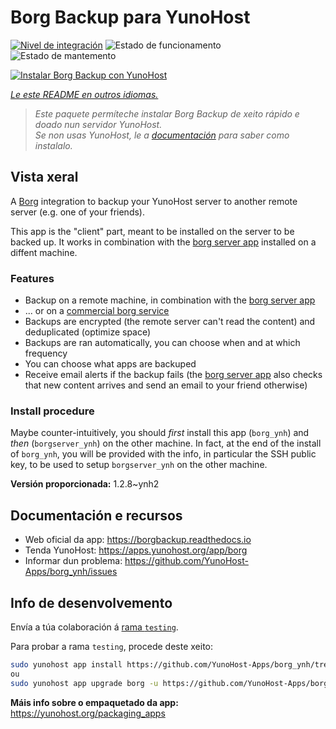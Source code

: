 <!--
NOTA: Este README foi creado automáticamente por <https://github.com/YunoHost/apps/tree/master/tools/readme_generator>
NON debe editarse manualmente.
-->

# Borg Backup para YunoHost

[![Nivel de integración](https://dash.yunohost.org/integration/borg.svg)](https://ci-apps.yunohost.org/ci/apps/borg/) ![Estado de funcionamento](https://ci-apps.yunohost.org/ci/badges/borg.status.svg) ![Estado de mantemento](https://ci-apps.yunohost.org/ci/badges/borg.maintain.svg)

[![Instalar Borg Backup con YunoHost](https://install-app.yunohost.org/install-with-yunohost.svg)](https://install-app.yunohost.org/?app=borg)

*[Le este README en outros idiomas.](./ALL_README.md)*

> *Este paquete permíteche instalar Borg Backup de xeito rápido e doado nun servidor YunoHost.*  
> *Se non usas YunoHost, le a [documentación](https://yunohost.org/install) para saber como instalalo.*

## Vista xeral

A [Borg](https://borgbackup.readthedocs.io/en/stable/index.html#what-is-borgbackup) integration to backup your YunoHost server to another remote server (e.g. one of your friends).

This app is the "client" part, meant to be installed on the server to be backed up. It works in combination with the [borg server app](https://apps.yunohost.org/app/borgserver) installed on a diffent machine.

### Features

- Backup on a remote machine, in combination with the [borg server app](https://apps.yunohost.org/app/borgserver)
- ... or on a [commercial borg service](https://www.borgbackup.org/support/commercial.html)
- Backups are encrypted (the remote server can't read the content) and deduplicated (optimize space)
- Backups are ran automatically, you can choose when and at which frequency
- You can choose what apps are backuped
- Receive email alerts if the backup fails (the [borg server app](https://apps.yunohost.org/app/borgserver) also checks that new content arrives and send an email to your friend otherwise)

### Install procedure

Maybe counter-intuitively, you should *first* install this app (`borg_ynh`) and *then* (`borgserver_ynh`) on the other machine. In fact, at the end of the install of `borg_ynh`, you will be provided with the info, in particular the SSH public key, to be used to setup `borgserver_ynh` on the other machine.


**Versión proporcionada:** 1.2.8~ynh2
## Documentación e recursos

- Web oficial da app: <https://borgbackup.readthedocs.io>
- Tenda YunoHost: <https://apps.yunohost.org/app/borg>
- Informar dun problema: <https://github.com/YunoHost-Apps/borg_ynh/issues>

## Info de desenvolvemento

Envía a túa colaboración á [rama `testing`](https://github.com/YunoHost-Apps/borg_ynh/tree/testing).

Para probar a rama `testing`, procede deste xeito:

```bash
sudo yunohost app install https://github.com/YunoHost-Apps/borg_ynh/tree/testing --debug
ou
sudo yunohost app upgrade borg -u https://github.com/YunoHost-Apps/borg_ynh/tree/testing --debug
```

**Máis info sobre o empaquetado da app:** <https://yunohost.org/packaging_apps>
